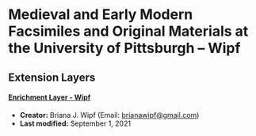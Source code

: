 # Medieval and Early Modern Facsimiles and Original Materials at the University of Pittsburgh – Wipf

## Extension Layers

#### [Enrichment Layer - Wipf](https://github.com/CaDatPitt/data-layers/tree/master/extension-layers/medieval-and-early-modern_wipf/enrichment_wipf)

- **Creator:** Briana J. Wipf (Email: [brianawipf@gmail.com](mailto:brianawipf@gmail.com))
- **Last modified:** September 1, 2021
